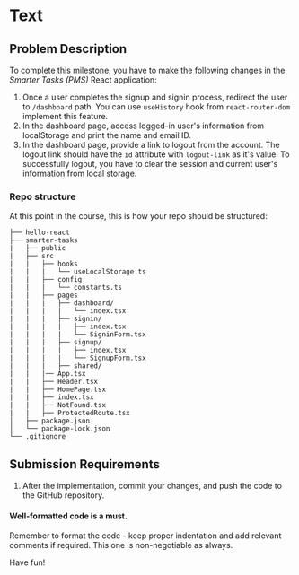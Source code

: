 # Text

## Problem Description
To complete this milestone, you have to make the following changes in the *Smarter Tasks (PMS)* React application:
1. Once a user completes the signup and signin process, redirect the user to `/dashboard` path. You can use `useHistory` hook from `react-router-dom` implement this feature.
2. In the dashboard page, access logged-in user's information from localStorage and print the name and email ID.
3. In the dashboard page, provide a link to logout from the account. The logout link should have the `id` attribute with `logout-link` as it's value. To successfully logout, you have to clear the session and current user's information from local storage.

### Repo structure
At this point in the course, this is how your repo should be structured:
```
├── hello-react
├── smarter-tasks
|   ├── public
|   ├── src
|   |   ├── hooks
|   |   |   └── useLocalStorage.ts
|   |   ├── config
|   |   |   └── constants.ts
|   |   ├── pages
|   |   |   ├── dashboard/
|   |   |   |   └── index.tsx
|   |   |   ├── signin/
|   |   |   |   ├── index.tsx
|   |   |   |   └── SigninForm.tsx
|   |   |   ├── signup/
|   |   |   |   ├── index.tsx
|   |   |   |   └── SignupForm.tsx
|   |   |   ├── shared/
|   |   |── App.tsx
|   |   ├── Header.tsx
|   |   ├── HomePage.tsx
|   |   ├── index.tsx
|   |   ├── NotFound.tsx
|   |   ├── ProtectedRoute.tsx
│   ├── package.json
│   └── package-lock.json
└── .gitignore
```
## Submission Requirements
1. After the implementation, commit your changes, and push the code to the GitHub repository.

#### Well-formatted code is a must.
Remember to format the code - keep proper indentation and add relevant comments if required. This one is non-negotiable as always.

Have fun!